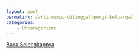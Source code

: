 ```yaml
---
layout: post
permalink: /arti-mimpi-ditinggal-pergi-keluarga/
categories:
    - Uncategorized
---
```


[Baca Selengkapnya](/10)